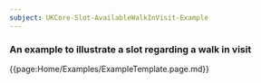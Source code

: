```yaml
---
subject: UKCore-Slot-AvailableWalkInVisit-Example
---
```

### An example to illustrate a slot regarding a walk in visit

{{page:Home/Examples/ExampleTemplate.page.md}}